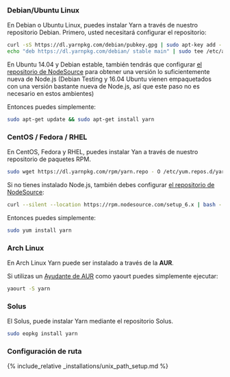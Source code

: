 ### Debian/Ubuntu Linux

En Debian o Ubuntu Linux, puedes instalar Yarn a través de nuestro repositorio Debian. Primero, usted necesitará configurar el repositorio:

```sh
curl -sS https://dl.yarnpkg.com/debian/pubkey.gpg | sudo apt-key add -
echo "deb https://dl.yarnpkg.com/debian/ stable main" | sudo tee /etc/apt/sources.list.d/yarn.list
```

En Ubuntu 14.04 y Debian estable, también tendrás que configurar [el repositorio de NodeSource](https://nodejs.org/en/download/package-manager/#debian-and-ubuntu-based-linux-distributions) para obtener una versión lo suficientemente nueva de Node.js (Debian Testing y 16.04 Ubuntu vienen empaquetados con una versión bastante nueva de Node.js, así que este paso no es necesario en estos ambientes)

Entonces puedes simplemente:

```sh
sudo apt-get update && sudo apt-get install yarn
```

### CentOS / Fedora / RHEL

En CentOS, Fedora y RHEL, puedes instalar Yan a través de nuestro repositorio de paquetes RPM.

```sh
sudo wget https://dl.yarnpkg.com/rpm/yarn.repo - O /etc/yum.repos.d/yarn.repo
```

Si no tienes instalado Node.js, también debes configurar [el repositorio de NodeSource](https://nodejs.org/en/download/package-manager/#enterprise-linux-and-fedora):

```sh
curl --silent --location https://rpm.nodesource.com/setup_6.x | bash -
```

Entonces puedes simplemente:

```sh
sudo yum install yarn
```

### Arch Linux

En Arch Linux Yarn puede ser instalado a través de la **AUR**.

Si utilizas un [Ayudante de AUR](https://wiki.archlinux.org/index.php/AUR_helpers) como yaourt puedes simplemente ejecutar:

```sh
yaourt -S yarn
```

### Solus

El Solus, puede instalar Yarn mediante el repositorio Solus.

```sh
sudo eopkg install yarn
```

### Configuración de ruta

{% include_relative _installations/unix_path_setup.md %}